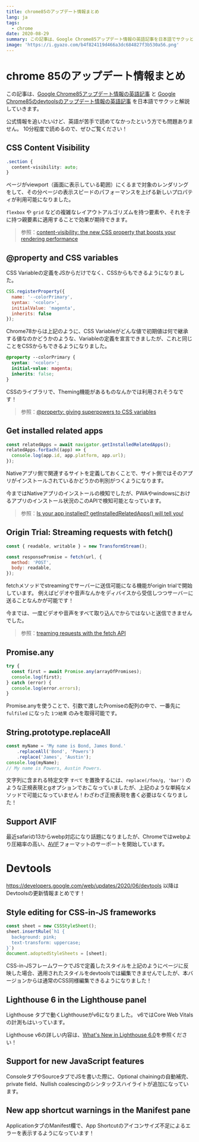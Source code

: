 ```yaml
---
title: chrome85のアップデート情報まとめ
lang: ja
tags:
  - chrome
date: 2020-08-29
summary: この記事は、Google Chrome85アップデート情報の英語記事を日本語でサクッと解説していきます。公式情報を追いたいけど、英語が苦手で読めてなかったという方でも問題ありません。
image: 'https://i.gyazo.com/b4f824119d466a3dc684827f3b530a56.png'
---
```


# chrome 85のアップデート情報まとめ

この記事は、[Google Chrome85アップデート情報の英語記事](https://developers.google.com/web/updates/2020/08/nic85) と [Google Chrome85のdevtoolsのアップデート情報の英語記事](https://developers.google.com/web/updates/2020/06/devtools) を日本語でサクッと解説していきます。

公式情報を追いたいけど、英語が苦手で読めてなかったという方でも問題ありません。
10分程度で読めるので、ぜひご覧ください！

## CSS Content Visibility

```css
.section {
  content-visibility: auto;
}
```

ページがviewport（画面に表示している範囲）にくるまで対象のレンダリングをして、その分ページの表示スピードのパフォーマンスを上げる新しいプロパティが利用可能になりました。

`flexbox` や `grid` などの複雑なレイアウトアルゴリズムを持つ要素や、それを子に持つ親要素に適用することで効果が期待できます。

> 参照：[content-visibility: the new CSS property that boosts your rendering performance](https://web.dev/content-visibility/)

## @property and CSS variables

CSS Variableの定義をJSからだけでなく、CSSからもできるようになりました。

```js
CSS.registerProperty({
  name: '--colorPrimary',
  syntax: '<color>',
  initialValue: 'magenta',
  inherits: false
});
```

Chrome78からは上記のように、CSS Variableがどんな値で初期値は何で継承する値なのかどうかのような、Variableの定義を宣言できましたが、これと同じことをCSSからもできるようになりました。

```css
@property --colorPrimary {
  syntax: '<color>';
  initial-value: magenta;
  inherits: false;
}
```

CSSのライブラリで、Theming機能があるものなんかでは利用されそうなです！

> 参照：[@property: giving superpowers to CSS variables](https://web.dev/at-property/)

## Get installed related apps

```js
const relatedApps = await navigator.getInstalledRelatedApps();
relatedApps.forEach((app) => {
  console.log(app.id, app.platform, app.url);
});
```

Nativeアプリ側で関連するサイトを定義しておくことで、サイト側ではそのアプリがインストールされているかどうかの判別がつくようになります。

今まではNativeアプリのインストールの検知でしたが、PWAやwindowsにおけるアプリのインストール状況のこのAPIで検知可能となっています。


> 参照：[Is your app installed? getInstalledRelatedApps() will tell you!](https://web.dev/get-installed-related-apps/)

## Origin Trial: Streaming requests with fetch()

```js
const { readable, writable } = new TransformStream();

const responsePromise = fetch(url, {
  method: 'POST',
  body: readable,
});
```

fetchメソッドでstreamingでサーバーに送信可能になる機能がorigin trialで開始しています。
例えばビデオや音声なんかをディバイスから受信しつつサーバーに送ることなんかが可能です！

今までは、一度ビデオや音声をすべて取り込んでからではないと送信できませんでした。

> 参照：[treaming requests with the fetch API](https://web.dev/fetch-upload-streaming/)

## Promise.any

```js
try {
  const first = await Promise.any(arrayOfPromises);
  console.log(first);
} catch (error) {
  console.log(error.errors);
}
```

Promise.anyを使うことで、引数で渡したPromiseの配列の中で、一番先に `fulfiled` になった `1つ結果` のみを取得可能です。

## String.prototype.replaceAll

```js
const myName = 'My name is Bond, James Bond.'
    .replaceAll('Bond', 'Powers')
    .replace('James', 'Austin');
console.log(myName);
// My name is Powers, Austin Powers.
```

文字列に含まれる特定文字 `すべて` を置換するには、`replace(/foo/g, 'bar')` のような正規表現とgオプションでおこなっていましたが、上記のような単純なメソッドで可能になっていません！わざわざ正規表現を書く必要はなくなりました！

## Support AVIF

最近safariの13からwebp対応になり話題になりましたが、Chromeではwebpより圧縮率の高い、[AVIF](https://aomediacodec.github.io/av1-avif/)フォーマットのサーポートを開始しています。

# Devtools

https://developers.google.com/web/updates/2020/06/devtools
以降はDevtoolsの更新情報まとめです！

## Style editing for CSS-in-JS frameworks

```js
const sheet = new CSSStyleSheet();
sheet.insertRule(`h1 {
  background: pink;
  text-transform: uppercase;
}`)
document.adoptedStyleSheets = [sheet];
```

CSS-in-JSフレームワークでJSで定義したスタイルを上記のようにページに反映した場合、適用されたスタイルをdevtoolsでは編集できませんでしたが、本バージョンからは通常のCSS同様編集できるようになりました！

## Lighthouse 6 in the Lighthouse panel

Lighthouse タブで動くLighthouseがv6になりました。
v6ではCore Web Vitalsの計測もはいっています。

Lighthouse v6の詳しい内容は、[What's New in Lighthouse 6.0](https://web.dev/lighthouse-whats-new-6.0/)を参照ください！

## Support for new JavaScript features

ConsoleタブやSourceタブでJSを書いた際に、Optional chainingの自動補完、private field、Nullish coalescingのシンタックスハイライトが追加になっています。

## New app shortcut warnings in the Manifest pane

ApplicationタブのManifest欄で、App Shortcutのアイコンサイズ不足によるエラーを表示するようになっています！


